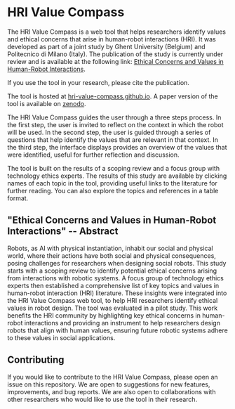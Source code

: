 # HRI Value Compass

The HRI Value Compass is a web tool that helps researchers identify values
and ethical concerns that arise in human-robot interactions (HRI). It was
developed as part of a joint study by Ghent University (Belgium) and
Politecnico di Milano (Italy). The publication of the study is currently
under review and is available at the following link:
[Ethical Concerns and Values in Human-Robot Interactions]().

<!-- TODO: fix link -->

If you use the tool in your research, please cite the publication.

The tool is hosted at [hri-value-compass.github.io](hri-value-compass.github.io).
A paper version of the tool is available on [zenodo](https://doi.org/10.5281/zenodo.14002841).


The HRI Value Compass guides the user through a three steps process. In
the first step, the user is invited to reflect on the context in which the
robot will be used. In the second step, the user is guided through a
series of questions that help identify the values that are relevant in
that context. In the third step, the interface displays provides an
overview of the values that were identified, useful for further reflection
and discussion.

The tool is built on the results of a scoping review and a focus group
with technology ethics experts. The results of this study are available by
clicking names of each topic in the tool, providing useful links to the
literature for further reading. You can also explore the topics and
references in a table format.

## "Ethical Concerns and Values in Human-Robot Interactions" -- Abstract

Robots, as AI with physical instantiation, inhabit our social and physical
world, where their actions have both social and physical consequences,
posing challenges for researchers when designing social robots. This study
starts with a scoping review to identify potential ethical concerns
arising from interactions with robotic systems. A focus group of
technology ethics experts then established a comprehensive list of key
topics and values in human-robot interaction (HRI) literature. These
insights were integrated into the HRI Value Compass web tool, to help HRI
researchers identify ethical values in robot design. The tool was
evaluated in a pilot study. This work benefits the HRI community by
highlighting key ethical concerns in human-robot interactions and
providing an instrument to help researchers design robots that align with
human values, ensuring future robotic systems adhere to these values in
social applications.

## Contributing

If you would like to contribute to the HRI Value Compass, please open an
issue on this repository. We are open to suggestions for new features,
improvements, and bug reports. We are also open to collaborations with
other researchers who would like to use the tool in their research.

<!-- ## Citation -->

<!-- Put citation here -->
